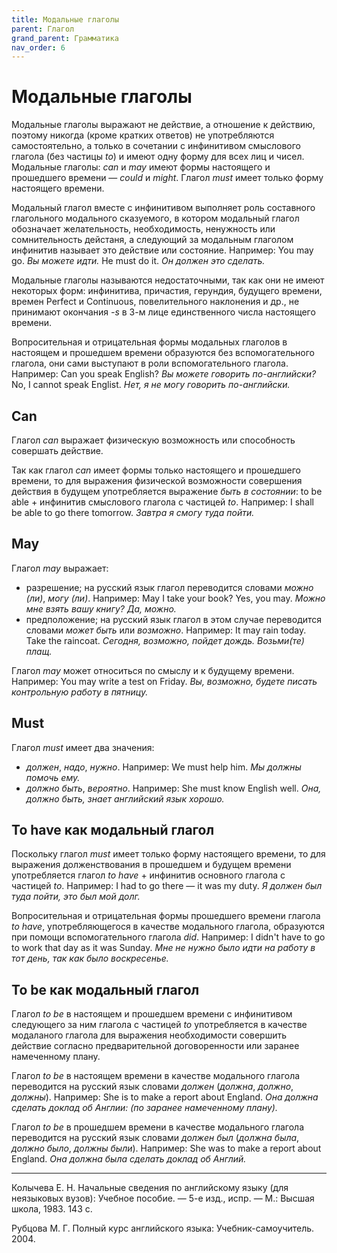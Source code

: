 ```yaml
---
title: Модальные глаголы
parent: Глагол
grand_parent: Грамматика
nav_order: 6
---
```


# Модальные глаголы

Модальные глаголы выражают не действие, а отношение к действию,
поэтому никогда (кроме кратких ответов) не употребляются
самостоятельно, а только в сочетании с инфинитивом смыслового глагола
(без частицы *to*) и имеют одну форму для всех лиц и чисел.  Модальные
глаголы: *can* и *may* имеют формы настоящего и прошедшего времени —
*could* и *might*.  Глагол *must* имеет только форму настоящего
времени.

Модальный глагол вместе с инфинитивом выполняет роль составного
глагольного модального сказуемого, в котором модальный глагол
обозначает желательность, необходимость, ненужность или сомнительность
дейстаня, а следующий за модальным глаголом инфинитив называет это
действие или состояние.  Например: You may go.  *Вы можете идти.* He
must do it.  *Он должен это сделать.*

Модальные глаголы называются недостаточными, так как они не имеют
некоторых форм: инфинитива, причастия, герундия, будущего времени,
времен Perfect и Continuous, повелительного наклонения и др., не
принимают окончания *-s* в 3-м лице единственного числа настоящего
времени.

Вопросительная и отрицательная формы модальных глаголов в настоящем и
прошедшем времени образуются без вспомогательного глагола, они сами
выступают в роли вспомогательного глагола.  Например: Can you speak
English?  *Вы можете говорить по-английски?* No, I cannot speak
Englist.  *Нет, я не могу говорить по-английски.*


## Can

Глагол *can* выражает физическую возможность или способность совершать
действие.

Так как глагол *can* имеет формы только настоящего и прошедшего
времени, то для выражения физической возможности совершения действия в
будущем употребляется выражение *быть в состоянии*: to be able +
инфинитив смыслового глагола с частицей *to*.  Например: I shall be
able to go there tomorrow.  *Завтра я смогу туда пойти.*


## May

Глагол *may* выражает:
- разрешение; на русский язык глагол переводится словами *можно (ли)*,
  *могу (ли)*.  Например: May I take your book?  Yes, you may. *Можно
  мне взять вашу книгу?  Да, можно.*
- предположение; на русский язык глагол в этом случае переводится
  словами *может быть* или *возможно*.  Например: It may rain
  today. Take the raincoat.  *Сегодня, возможно, пойдет
  дождь. Возьми(те) плащ.*

Глагол *may* может относиться по смыслу и к будущему времени.
Например: You may write a test on Friday.  *Вы, возможно, будете
писать контрольную работу в пятницу.*


## Must

Глагол *must* имеет два значения:
- *должен*, *надо*, *нужно*.  Например: We must help him.  *Мы должны
  помочь ему.*
- *должно быть*, *вероятно*.  Например: She must know English well.
  *Она, должно быть, знает английский язык хорошо.*


## To have как модальный глагол

Поскольку глагол *must* имеет только форму настоящего времени, то для
выражения долженствования в прошедшем и будущем времени употребляется
глагол *to have* + инфинитив основного глагола с частицей *to*.
Например: I had to go there — it was my duty.  *Я должен был туда
пойти, это был мой долг.*

Вопросительная и отрицательная формы прошедшего времени глагола *to
have*, употребляющегося в качестве модального глагола, образуются при
помощи вспомогательного глагола *did*.  Например: I didn't have to go
to work that day as it was Sunday.  *Мне не нужно было идти на работу
в тот день, так как было воскресенье.*


## To be как модальный глагол

Глагол *to be* в настоящем и прошедшем времени с инфинитивом
следующего за ним глагола с частицей *to* употребляется в качестве
модаланого глагола для выражения необходимости совершить действие
согласно предварительной договоренности или заранее намеченному плану.

Глагол *to be* в настоящем времени в качестве модального глагола
переводится на русский язык словами *должен* (*должна*, *должно*,
*должны*).  Например: She is to make a report about England.  *Она
должна сделать доклад об Англии: (по заранее намеченному плану).*

Глагол *to be* в прошедшем времени в качестве модального глагола
переводится на русский язык словами *должен был* (*должна была*,
*должно было*, *должны были*).  Например: She was to make a report
about England.  *Она должна была сделать доклад об Англий.*


---

Колычева Е. Н.  Начальные сведения по английскому языку (для
неязыковых вузов): Учебное пособие. — 5-е изд., испр. — М.: Высшая
школа, 1983. 143 с.

Рубцова М. Г.  Полный курс английского языка: Учебник-самоучитель.
2004.
